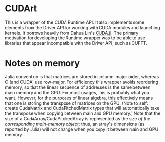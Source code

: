 # CUDArt

This is a wrapper of the CUDA Runtime API. It also implements some elements from the Driver API for working with CUDA modules and launching kernels. It borrows heavily from Dahua Lin's [CUDA.jl](https://github.com/lindahua/CUDA.jl). The primary motivation for developing the Runtime wrapper was to be able to use libraries that appear incompatible with the Driver API, such as CUFFT.

# Notes on memory

Julia convention is that matrices are stored in column-major order, whereas C (and CUDA) use row-major. For efficiency this wrapper avoids reordering memory, so that the linear sequence of addresses is the same between main memory and the GPU. For most usages, this is probably what you want. However, for the purposes of linear algebra, this effectively means that one is storing the transpose of matrices on the GPU. (Note to self: create CudaMatrix and CudaPitchedMatrix types that will automatically take the transpose when copying between main and GPU memory.) Note that the size of a CudaArray/CudaPitchedArray is represented as the size _of the corresponding main-memory object_; thus, an array's dimensions (as reported by Julia) will not change when you copy it between main and GPU memory.

